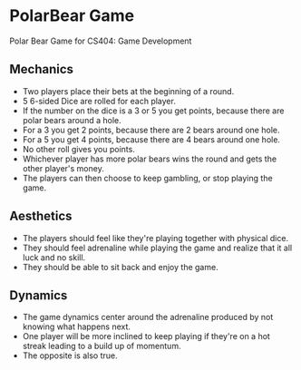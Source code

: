 # PolarBear Game
Polar Bear Game for CS404: Game Development

## Mechanics

- Two players place their bets at the beginning of a round.
- 5 6-sided Dice are rolled for each player. 
- If the number on the dice is a 3 or 5 you get points, because there are polar bears around a hole.
- For a 3 you get 2 points, because there are 2 bears around one hole.
- For a 5 you get 4 points, because there are 4 bears around one hole.
- No other roll gives you points.
- Whichever player has more polar bears wins the round and gets the other player's money. 
- The players can then choose to keep gambling, or stop playing the game.

## Aesthetics

- The players should feel like they're playing together with physical dice.
- They should feel adrenaline while playing the game and realize that it all luck and no skill. 
- They should be able to sit back and enjoy the game.

## Dynamics

- The game dynamics center around the adrenaline produced by not knowing what happens next.
- One player will be more inclined to keep playing if they're on a hot streak leading to a build up of momentum.
- The opposite is also true.
